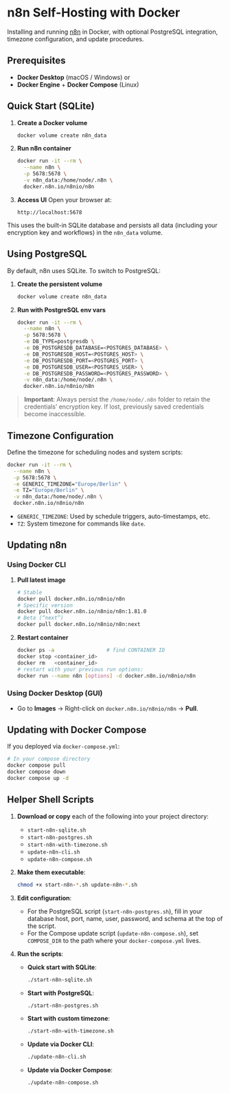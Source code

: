 # n8n Self-Hosting with Docker

Installing and running [n8n](https://n8n.io/) in Docker, with optional PostgreSQL integration, timezone configuration, and update procedures.

## Prerequisites

- **Docker Desktop** (macOS / Windows) or  
- **Docker Engine** + **Docker Compose** (Linux)  

## Quick Start (SQLite)

1. **Create a Docker volume**  
   ```bash
   docker volume create n8n_data
   ````

2. **Run n8n container**

   ```bash
   docker run -it --rm \
     --name n8n \
     -p 5678:5678 \
     -v n8n_data:/home/node/.n8n \
     docker.n8n.io/n8nio/n8n
   ```
   
3. **Access UI**
   Open your browser at:

   ```
   http://localhost:5678
   ```

This uses the built-in SQLite database and persists all data (including your encryption key and workflows) in the `n8n_data` volume.

## Using PostgreSQL

By default, n8n uses SQLite. To switch to PostgreSQL:

1. **Create the persistent volume**

   ```bash
   docker volume create n8n_data
   ```
2. **Run with PostgreSQL env vars**

   ```bash
   docker run -it --rm \
     --name n8n \
     -p 5678:5678 \
     -e DB_TYPE=postgresdb \
     -e DB_POSTGRESDB_DATABASE=<POSTGRES_DATABASE> \
     -e DB_POSTGRESDB_HOST=<POSTGRES_HOST> \
     -e DB_POSTGRESDB_PORT=<POSTGRES_PORT> \
     -e DB_POSTGRESDB_USER=<POSTGRES_USER> \
     -e DB_POSTGRESDB_PASSWORD=<POSTGRES_PASSWORD> \
     -v n8n_data:/home/node/.n8n \
     docker.n8n.io/n8nio/n8n
   ```

> **Important**: Always persist the `/home/node/.n8n` folder to retain the credentials’ encryption key. If lost, previously saved credentials become inaccessible.

## Timezone Configuration

Define the timezone for scheduling nodes and system scripts:

```bash
docker run -it --rm \
  --name n8n \
  -p 5678:5678 \
  -e GENERIC_TIMEZONE="Europe/Berlin" \
  -e TZ="Europe/Berlin" \
  -v n8n_data:/home/node/.n8n \
  docker.n8n.io/n8nio/n8n
```

* `GENERIC_TIMEZONE`: Used by schedule triggers, auto-timestamps, etc.
* `TZ`: System timezone for commands like `date`.

## Updating n8n

### Using Docker CLI

1. **Pull latest image**

   ```bash
   # Stable
   docker pull docker.n8n.io/n8nio/n8n
   # Specific version
   docker pull docker.n8n.io/n8nio/n8n:1.81.0
   # Beta (“next”)
   docker pull docker.n8n.io/n8nio/n8n:next
   ```
   
2. **Restart container**

   ```bash
   docker ps -a                 # find CONTAINER ID
   docker stop <container_id>
   docker rm   <container_id>
   # restart with your previous run options:
   docker run --name n8n [options] -d docker.n8n.io/n8nio/n8n
   ```

### Using Docker Desktop (GUI)

* Go to **Images** → Right-click on `docker.n8n.io/n8nio/n8n` → **Pull**.

## Updating with Docker Compose

If you deployed via `docker-compose.yml`:

```bash
# In your compose directory
docker compose pull
docker compose down
docker compose up -d
```

## Helper Shell Scripts

1. **Download or copy** each of the following into your project directory:

   * `start-n8n-sqlite.sh`
   * `start-n8n-postgres.sh`
   * `start-n8n-with-timezone.sh`
   * `update-n8n-cli.sh`
   * `update-n8n-compose.sh`

2. **Make them executable**:

   ```bash
   chmod +x start-n8n-*.sh update-n8n-*.sh
   ```

3. **Edit configuration**:

   * For the PostgreSQL script (`start-n8n-postgres.sh`), fill in your database host, port, name, user, password, and schema at the top of the script.
   * For the Compose update script (`update-n8n-compose.sh`), set `COMPOSE_DIR` to the path where your `docker-compose.yml` lives.

4. **Run the scripts**:

   * **Quick start with SQLite**:

     ```bash
     ./start-n8n-sqlite.sh
     ```
   * **Start with PostgreSQL**:

     ```bash
     ./start-n8n-postgres.sh
     ```
   * **Start with custom timezone**:

     ```bash
     ./start-n8n-with-timezone.sh
     ```
   * **Update via Docker CLI**:

     ```bash
     ./update-n8n-cli.sh
     ```
   * **Update via Docker Compose**:

     ```bash
     ./update-n8n-compose.sh
     ```
